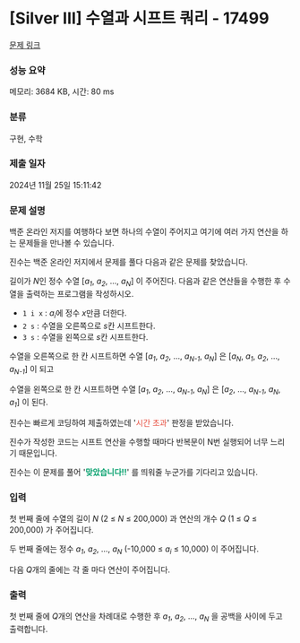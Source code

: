 # [Silver III] 수열과 시프트 쿼리 - 17499 

[문제 링크](https://www.acmicpc.net/problem/17499) 

### 성능 요약

메모리: 3684 KB, 시간: 80 ms

### 분류

구현, 수학

### 제출 일자

2024년 11월 25일 15:11:42

### 문제 설명

<p>백준 온라인 저지를 여행하다 보면 하나의 수열이 주어지고 여기에 여러 가지 연산을 하는 문제들을 만나볼 수 있습니다.</p>

<p>진수는 백준 온라인 저지에서 문제를 풀다 다음과 같은 문제를 찾았습니다.</p>

<p>길이가 <em>N</em>인 정수 수열 [<em>a<sub>1</sub></em>, <em>a<sub>2</sub></em>, ..., <em>a<sub>N</sub></em>] 이 주어진다. 다음과 같은 연산들을 수행한 후 수열을 출력하는 프로그램을 작성하시오.</p>

<ul>
	<li><code>1 i x</code> : <em>a<sub>i</sub></em>에 정수 <em>x</em>만큼 더한다.</li>
	<li><code>2 s</code> : 수열을 오른쪽으로 <em>s</em>칸 시프트한다.</li>
	<li><code>3 s</code> : 수열을 왼쪽으로 <em>s</em>칸 시프트한다.</li>
</ul>

<p>수열을 오른쪽으로 한 칸 시프트하면 수열 [<em>a<sub>1</sub></em>, <em>a<sub>2</sub></em>, …, <em>a<sub>N-1</sub></em>, <em>a<sub>N</sub></em>] 은 [<em>a<sub>N</sub></em>, <em>a<sub>1</sub></em>, <em>a<sub>2</sub></em>, …, <em>a<sub>N-1</sub></em>] 이 되고</p>

<p>수열을 왼쪽으로 한 칸 시프트하면 수열 [<em>a<sub>1</sub></em>, <em>a<sub>2</sub></em>, …, <em>a<sub>N-1</sub></em>, <em>a<sub>N</sub></em>] 은 [<em>a<sub>2</sub></em>, …, <em>a<sub>N-1</sub></em>, <em>a<sub>N</sub></em>, <em>a<sub>1</sub></em>] 이 된다.</p>

<p>진수는 빠르게 코딩하여 제출하였는데 '<span style="color:#e74c3c;">시간 초과</span>' 판정을 받았습니다.</p>

<p>진수가 작성한 코드는 시프트 연산을 수행할 때마다 반복문이 N번 실행되어 너무 느리기 때문입니다.</p>

<p>진수는 이 문제를 풀어 '<span style="color:#009F6B;"><strong>맞았습니다!!</strong></span>' 를 띄워줄 누군가를 기다리고 있습니다.</p>

### 입력 

 <p>첫 번째 줄에 수열의 길이 <em>N</em> (2 ≤ <em>N</em> ≤ 200,000) 과 연산의 개수 <em>Q</em> (1 ≤ <em>Q</em> ≤ 200,000) 가 주어집니다.</p>

<p>두 번째 줄에는 정수 <em>a<sub>1</sub></em>, <em>a<sub>2</sub></em>, ..., <em>a<sub>N</sub></em> (-10,000 ≤ <em>a<sub>i</sub></em> ≤ 10,000) 이 주어집니다.</p>

<p>다음 <em>Q</em>개의 줄에는 각 줄 마다 연산이 주어집니다. </p>

### 출력 

 <p>첫 번째 줄에 <em>Q</em>개의 연산을 차례대로 수행한 후 <em>a<sub>1</sub></em>, <em>a<sub>2</sub></em>, …, <em>a<sub>N</sub></em> 을 공백을 사이에 두고 출력합니다.</p>

